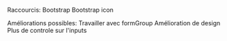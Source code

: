 Raccourcis:
Bootstrap
Bootstrap icon

Améliorations possibles:
Travailler avec formGroup
Amélioration de design
Plus de controle sur l'inputs

